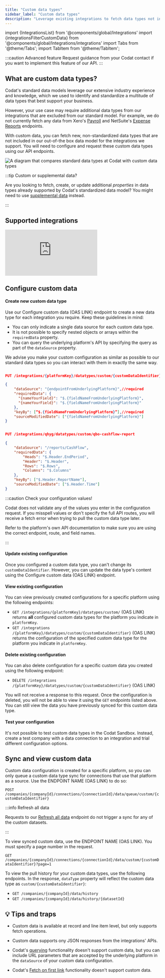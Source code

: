 ```yaml
---
title: "Custom data types"
sidebar_label: "Custom data types"
description: "Leverage existing integrations to fetch data types not included in Codat's out-of-the box data model"
---
```


import {IntegrationsList} from '@components/global/Integrations'
import {integrationsFilterCustomData} from '@components/global/Integrations/integrations'
import Tabs from '@theme/Tabs';
import TabItem from '@theme/TabItem';

:::caution Advanced feature
Request guidance from your Codat contact if you want to implement this feature of our API.
:::

## What are custom data types?

Codat's standard data models leverage our extensive industry experience and knowledge, which we used to identify and standardize a multitude of data types that best support your business. 

However, your use case may require additional data types from our integrations that are excluded from our standard model. For example, we do not currently fetch any data from Xero's [Payroll](https://developer.xero.com/documentation/api/payrolluk/overview) and NetSuite's [Expense Reports](https://docs.oracle.com/en/cloud/saas/netsuite/ns-online-help/section_N908140.html#Expense-Reports) endpoints.

With custom data, you can fetch new, non-standardized data types that are not included in our out-of-the box data model for the integrations we support. You will need to configure and request these custom data types using our API endpoints. 

![A diagram that compares standard data types at Codat with custom data types](/img/use-the-api/custom-data.png)

:::tip Custom or supplemental data?

Are you looking to fetch, create, or update additional _properties_ in data types already supported by Codat's standardized data model? You might need to use [supplemental data](/using-the-api/supplemental-data/overview) instead.

:::

## Supported integrations

<iframe 
  src="https://docs.google.com/spreadsheets/d/e/2PACX-1vSZhBnE0b69-_VZ107d-i-I4pjgGFgMBGL0rVq7yxdUJZoKSsvcHY4wX-p9YZyA0zX-gU6-2e1eBkhI/pubhtml?gid=0&amp;single=true&amp;widget=true&amp;headers=false"
  frameborder="0"
  style={{ top: 0, left: 0, width: "100%", height: "250px" }}
></iframe>

## Configure custom data

#### Create new custom data type

Use our Configure custom data (OAS LINK) endpoint to create a new data type for each integration you require. Keep these guidelines in mind:

- You can only indicate a single data source for each custom data type. 
- It is not possible to specify nested objects or arrays within the `requiredData` property.
- You can query the underlying platform's API by specifying the query as part of the `dataSource` property.

We advise you make your custom configuration as similar as possible to our standard data types so you can interact with them in exactly the same way. 

<Tabs>
  <TabItem value="request" label="Request">  

```json

PUT /integrations​/{platformKey}/datatypes/custom/{customDataIdentifier}

{
    "dataSource": "{endpointFromUnderlyingPlatform}",//required
    "requiredData": {
      "{nameYourField}": "$.{fieldNameFromUnderlyingPlatform}",
      "{nameYourField}": "$.{fieldNameFromUnderlyingPlatform}"
    },
    "keyBy": [“$.{fieldNameFromUnderlyingPlatform}”],//required
    "sourceModifiedDate": ["{fieldNameFromUnderlyingPlatform}"]  
}

```  
  </TabItem>
  <TabItem value="example" label="Example">  

```json title="Example request using QuickBooks Online's CashFlow endpoint"

PUT /integrations/qhyg/datatypes/custom/qbo-cashflow-report

{
    "dataSource": "/reports/CashFlow",
    "requiredData": {
        "Heads": "$.Header.EndPeriod",
        "Header": "$.Header",
        "Rows": "$.Rows",
        "Columns": "$.Columns"
    },
    "keyBy": ["$.Header.ReportName"],
    "sourceModifiedDate": ["$.Header.Time"]
}
```
  </TabItem>
</Tabs>

:::caution Check your configuration values!

Codat does not validate any of the values you enter in the configuration request. If you misspell values or don't specify the full API routes, you will receive a fetch error when trying to pull the custom data type later. 

Refer to the platform's own API documentation to make sure you are using the correct endpoint, route, and field names.

:::

#### Update existing configuration

Once you configured a custom data type, you can't change its `customDataIdentifier`. However, you can update the data type's content using the Configure custom data (OAS LINK) endpoint. 

#### View existing configuration

You can view previously created configurations for a specific platform using the following endpoints: 

* `GET /integrations​/{platformKey}/datatypes/custom/` (OAS LINK) returns **all** configured custom data types for the platform you indicate in `platformKey`. 
* `GET /integrations​/{platformKey}/datatypes/custom/{customDataIdentifier}` (OAS LINK) returns the configuration of the specified custom data type for the platform you indicate in `platformKey`.

#### Delete existing configuration

You can also delete configuration for a specific custom data you created using the following endpoint:

* `DELETE /integrations​/{platformKey}/datatypes/custom/{customDataIdentifier}` (OAS LINK)

You will not receive a response to this request. Once the configuration is deleted, you will not be able to view it using the `GET` endpoints listed above. You can still view the data you have previously synced for this custom data type.

#### Test your configuration

It's not possible to test custom data types in the Codat Sandbox. Instead, create a test company with a data connection to an integration and trial different configuration options.

## Sync and view custom data

Custom data configuration is created for a specific platform, so you can only queue a custom data type sync for connections that use that platform as a source. Use the ENDPOINT NAME (OAS LINK) to do so:

`POST /companies/{companyId}/connections/{connectionId}/data/queue/custom/{customDataIdentifier}`


:::info Refresh all data

Requests to our [Refresh all data](/platform-api#/operations/refresh-company-data) endpoint do not trigger a sync for any of the custom datasets. 

:::

To view synced custom data, use the ENDPOINT NAME (OAS LINK). You must specify a page number in the request.

`GET /companies/{companyId}/connections/{connectionId}/data/custom/{customDataIdentifier}?page=1`

To view the pull history for your custom data types, use the following endpoints. In the response, `dataType` property will reflect the custom data type as `custom/{customDataIdentifier}`:

- `GET /companies/{companyId}/data/history`
- `GET /companies/{companyId}/data/history/{datasetId}`


## 💡 Tips and traps

- Custom data is available at record and line item level, but only supports fetch operations. 

- Custom data supports ony JSON responses from the integrations' APIs.

- Codat's [querying](/using-the-api/querying) functionality doesn't support custom data, but you can include URL parameters that are accepted by the underlying platform in the `dataSource` of your custom data configuration.

- Codat's [Fetch on first link](/core-concepts/data-type-settings#use-fetch-on-first-link) functionality doesn't support custom data.